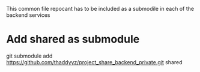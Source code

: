 This common file repocant  has to be included as a submodile in each of the backend services
# Add shared as submodule
git submodule add https://github.com/thaddyyz/project_share_backend_private.git shared